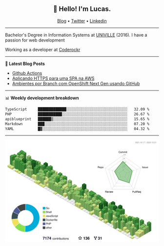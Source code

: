 <h2 align="center">👋 Hello! I'm Lucas.</h2>
<p align="center">
  <a href="https://www.lucassabreu.net.br/">Blog</a> •
  <a href="https://twitter.com/lucassabreu">Twitter</a> •
  <a href="https://www.linkedin.com/in/lucassantosabreu/">Linkedin</a>
</p>

---

Bachelor's Degree in Information Systems at [UNIVILLE](https://www.univille.edu.br//en/index/593619) (2016).
I have a passion for web development

Working as a developer at [Coderockr](https://github.com/Coderockr)

---

**📝 Latest Blog Posts**

<!-- BLOG-POST-LIST:START -->
- [Github Actions](https://www.lucassabreu.net.br/post/github-actions/)
- [Aplicando HTTPS para uma SPA na AWS](https://www.lucassabreu.net.br/post/aplicando-https-para-uma-spa-na-aws/)
- [Ambientes por Branch com OpenShift Next Gen usando GitHub](https://www.lucassabreu.net.br/post/ambientes-por-branch-com-openshift-next-gen-usando-github/)
<!-- BLOG-POST-LIST:END -->

---

📊 **Weekly development breakdown**
<!--START_SECTION:waka-->
```text
TypeScript     █████████████░░░░░░░░░░░░░░░░░░░░░░░░░░░░   32.09 % 
PHP            ███████████░░░░░░░░░░░░░░░░░░░░░░░░░░░░░░   26.67 % 
apiblueprint   ██████▒░░░░░░░░░░░░░░░░░░░░░░░░░░░░░░░░░░   15.65 % 
Markdown       ███░░░░░░░░░░░░░░░░░░░░░░░░░░░░░░░░░░░░░░   07.20 % 
YAML           █▓░░░░░░░░░░░░░░░░░░░░░░░░░░░░░░░░░░░░░░░   04.32 % 
```
<!--END_SECTION:waka-->

---

![](./profile-3d-contrib/profile-green-animate.svg)

<!-- vim: spelllang=en
